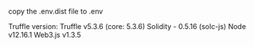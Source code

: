copy the .env.dist file to .env


Truffle version:
Truffle v5.3.6 (core: 5.3.6)
Solidity - 0.5.16 (solc-js)
Node v12.16.1
Web3.js v1.3.5